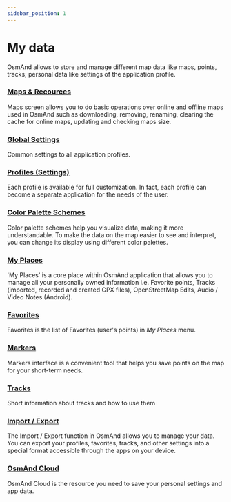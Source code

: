 ```yaml
---
sidebar_position: 1
---
```


# My data

OsmAnd allows to store and manage different map data like maps, points, tracks; personal data like settings of the application profile.

### [Maps & Recources](./maps.md)

Maps screen allows you to do basic operations over online and offline maps used in OsmAnd such as downloading, removing, renaming, clearing the cache for online maps, updating and checking maps size.

### [Global Settings](./global-settings.md)

Common settings to all application profiles.

### [Profiles (Settings)](./profiles.md)

Each profile is available for full customization. In fact, each profile can become a separate application for the needs of the user.

### [Color Palette Schemes](./color-palette-schemes.md)

Color palette schemes help you visualize data, making it more understandable. To make the data on the map easier to see and interpret, you can change its display using different color palettes.

### [My Places](./myplaces.md)

'My Places' is a core place within OsmAnd application that allows you to manage all your personally owned information i.e. Favorite points, Tracks (imported, recorded and created GPX files), OpenStreetMap Edits, Audio / Video Notes (Android).

### [Favorites](./favorites.md)

Favorites is the list of Favorites (user's points) in *My Places* menu.

### [Markers](./markers.md)

Markers interface is a convenient tool that helps you save points on the map for your short-term needs.

### [Tracks](./tracks/create-edit.md)

Short information about tracks and how to use them

### [Import / Export](./import-export.md)

The Import / Export function in OsmAnd allows you to manage your data. You can export your profiles, favorites, tracks, and other settings into a special format accessible through the apps on your device. 

### [OsmAnd Cloud](./osmand-cloud.md)

OsmAnd Cloud is the resource you need to save your personal settings and app data.
